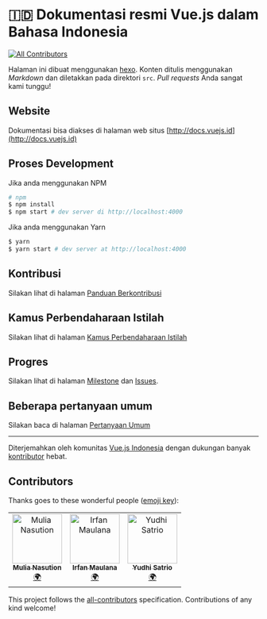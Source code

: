 # 🇮🇩 Dokumentasi resmi Vue.js dalam Bahasa Indonesia
[![All Contributors](https://img.shields.io/badge/all_contributors-3-orange.svg?style=flat-square)](#contributors)

Halaman ini dibuat menggunakan [hexo](http://hexo.io/). Konten ditulis menggunakan _Markdown_ dan diletakkan pada direktori `src`. _*Pull requests*_ Anda sangat kami tunggu!

## Website

Dokumentasi bisa diakses di halaman web situs [http://docs.vuejs.id](http://docs.vuejs.id)

## Proses Development

Jika anda menggunakan NPM
``` bash
# npm
$ npm install
$ npm start # dev server di http://localhost:4000
```

Jika anda menggunakan Yarn
``` bash
$ yarn
$ yarn start # dev server at http://localhost:4000
```

## Kontribusi

Silakan lihat di halaman [Panduan Berkontribusi](CONTRIBUTION.md)

## Kamus Perbendaharaan Istilah

Silakan lihat di halaman [Kamus Perbendaharaan Istilah](GLOSARIUM.md)

## Progres

Silakan lihat di halaman [Milestone](https://github.com/vuejs-id/docs/milestones) dan [Issues](https://github.com/vuejs-id/docs/issues).


## Beberapa pertanyaan umum

Silakan baca di halaman [Pertanyaan Umum](FAQ.md)

----

Diterjemahkan oleh komunitas [Vue.js Indonesia](https://github.com/vuejs-id/) dengan dukungan banyak [kontributor](https://github.com/vuejs-id/docs/graphs/contributors) hebat.

## Contributors

Thanks goes to these wonderful people ([emoji key](https://allcontributors.org/docs/en/emoji-key)):

<!-- ALL-CONTRIBUTORS-LIST:START - Do not remove or modify this section -->
<!-- prettier-ignore -->
<table><tr><td align="center"><a href="http://nasution.id"><img src="https://avatars2.githubusercontent.com/u/113989?v=4" width="100px;" alt="Mulia Nasution"/><br /><sub><b>Mulia Nasution</b></sub></a><br /><a href="#translation-mul14" title="Translation">🌍</a></td><td align="center"><a href="https://www.mazipan.xyz/"><img src="https://avatars0.githubusercontent.com/u/7221389?v=4" width="100px;" alt="Irfan Maulana"/><br /><sub><b>Irfan Maulana</b></sub></a><br /><a href="#translation-mazipan" title="Translation">🌍</a></td><td align="center"><a href="http://me.linkaran.com"><img src="https://avatars2.githubusercontent.com/u/1897570?v=4" width="100px;" alt="Yudhi Satrio"/><br /><sub><b>Yudhi Satrio</b></sub></a><br /><a href="#translation-isatrio" title="Translation">🌍</a></td></tr></table>

<!-- ALL-CONTRIBUTORS-LIST:END -->

This project follows the [all-contributors](https://github.com/all-contributors/all-contributors) specification. Contributions of any kind welcome!